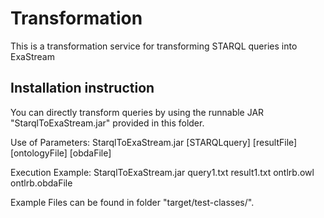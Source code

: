 # Transformation

This is a transformation service for transforming STARQL queries into ExaStream

## Installation instruction

You can directly transform queries by using the runnable JAR "StarqlToExaStream.jar" provided in this folder.

Use of Parameters: StarqlToExaStream.jar [STARQLquery] [resultFile] [ontologyFile] [obdaFile]

Execution Example: StarqlToExaStream.jar query1.txt result1.txt ontlrb.owl ontlrb.obdaFile

Example Files can be found in folder "target/test-classes/".
